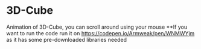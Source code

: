 # 3D-Cube
Animation of 3D-Cube, you can scroll around using your mouse **If you want to run the code run it on https://codepen.io/Armweak/pen/WNMWYjm as it has some pre-downloaded libraries needed
